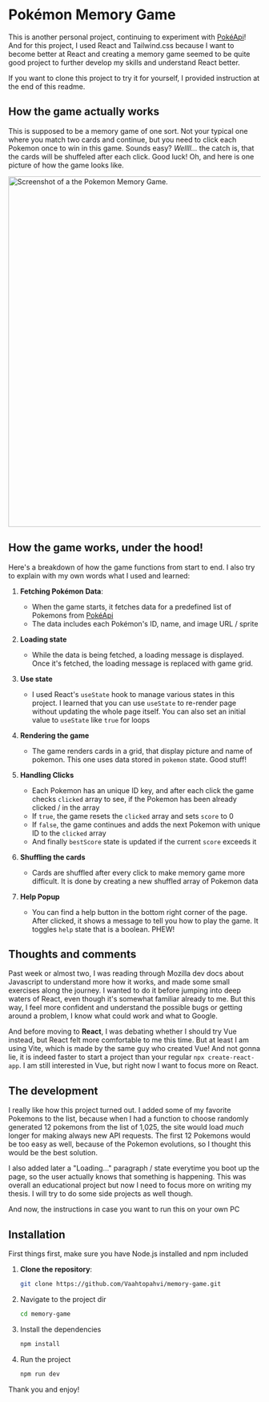 # Pokémon Memory Game

This is another personal project, continuing to experiment with [PokéApi](https://pokeapi.co/)! And for this project, I used React and Tailwind.css because I want to become better at React and creating a memory game seemed to be quite good project to further develop my skills and understand React better.

If you want to clone this project to try it for yourself, I provided instruction at the end of this readme.

## How the game actually works

This is supposed to be a memory game of one sort. Not your typical one where you match two cards and continue, but you need to click each Pokemon once to win in this game. Sounds easy? _Wellll..._ the catch is, that the cards will be shuffeled after each click. Good luck!
Oh, and here is one picture of how the game looks like.

<img src="https://i.imgur.com/d76dn1y.png" alt="Screenshot of a the Pokemon Memory Game." width="700"/>


## How the game works, under the hood!

Here's a breakdown of how the game functions from start to end. I also try to explain with my own words what I used and learned:

1. **Fetching Pokémon Data**:
   - When the game starts, it fetches data for a predefined list of Pokemons from [PokéApi](https://pokeapi.co/)
   - The data includes each Pokémon's ID, name, and image URL / sprite
   
2. **Loading state**
    - While the data is being fetched, a loading message is displayed. Once it's fetched, the loading message     is replaced with game grid.
    
3. **Use state**
    - I used React's `useState` hook to manage various states in this project. I learned that you can use `useState` to re-render page without updating the whole page itself. You can also set an initial value to `useState` like `true` for loops

4. **Rendering the game**
    - The game renders cards in a grid, that display picture and name of pokemon. This one uses data stored in `pokemon` state. Good stuff!

5. **Handling Clicks**
    - Each Pokemon has an unique ID key, and after each click the game checks `clicked` array to see, if the Pokemon has been already clicked / in the array
    - If `true`, the game resets the `clicked` array and sets `score` to 0
    - If `false`, the game continues and adds the next Pokemon with unique ID to the `clicked` array
    - And finally `bestScore` state is updated if the current `score` exceeds it

6. **Shuffling the cards**
    - Cards are shuffled after every click to make memory game more difficult. It is done by creating a new shuffled array of Pokemon data

7. **Help Popup**
    - You can find a help button in the bottom right corner of the page. After clicked, it shows a message to tell you how to play the game. It toggles `help` state that is a boolean. PHEW!

## Thoughts and comments

Past week or almost two, I was reading through Mozilla dev docs about Javascript to understand more how it works, and made some small exercises along the journey. I wanted to do it before jumping into deep waters of React, even though it's somewhat familiar already to me. But this way, I feel more confident and understand the possible bugs or getting around a problem, I know what could work and what to Google. 

And before moving to **React**, I was debating whether I should try Vue instead, but React felt more comfortable to me this time. But at least I am using Vite, which is made by the same guy who created Vue! And not gonna lie, it is indeed faster to start a project than your regular `npx create-react-app`. I am still interested in Vue, but right now I want to focus more on React.

## The development

I really like how this project turned out. I added some of my favorite Pokemons to the list, because when I had a function to choose randomly generated 12 pokemons from the list of 1,025, the site would load _much_ longer for making always new API requests. The first 12 Pokemons would be too easy as well, because of the Pokemon evolutions, so I thought this would be the best solution.

I also added later a "Loading..." paragraph / state everytime you boot up the page, so the user actually knows that something is happening.
This was overall an educational project but now I need to focus more on writing my thesis. I will try to do some side projects as well though. 

And now, the instructions in case you want to run this on your own PC

## Installation

First things first, make sure you have Node.js installed and npm included

1. **Clone the repository**:
   ```sh
   git clone https://github.com/Vaahtopahvi/memory-game.git

2. Navigate to the project dir
   ```sh
   cd memory-game

3. Install the dependencies
   ```sh
   npm install

4. Run the project
   ```sh
   npm run dev
   
Thank you and enjoy!
